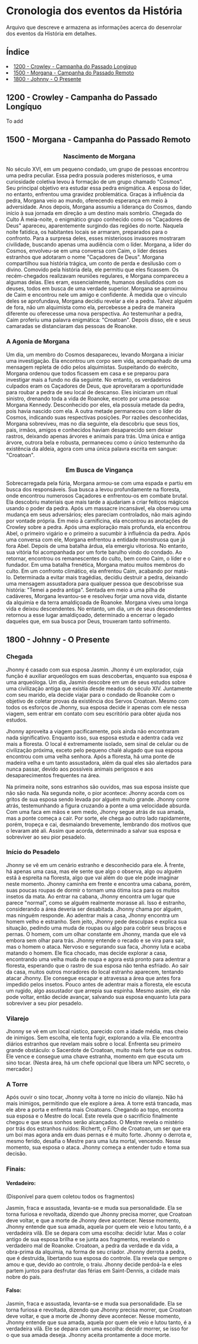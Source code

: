 <h1>Cronologia dos eventos da História</h1>
<p> Arquivo que descreve e armazena as informações acerca do desenrolar dos eventos da História em detalhes.</p>

<h2>Índice</h2>
<li><a href = '#1200 - Crowley'>1200 - Crowley - Campanha do Passado Longíquo</a></li>
<li><a href = '#1500 - Morgana'>1500 - Morgana - Campanha do Passado Remoto</a></li>
<li><a href = '#1800 - Jhonny'>1800 - Johnny - O Presente</a></li>

<a name = '1200 - Crowley'><h2>1200 - Crowley - Campanha do Passado Longíquo</h2></a>
<p>To add</p>
<a name = '1500 - Morgana'><h2>1500 - Morgana - Campanha do Passado Remoto</h2></a>
<b><center><h3>Nascimento de Morgana</h3></center></b>
No século XVI, em um pequeno condado, um grupo de pessoas encontrou uma pedra peculiar. Essa pedra possuía poderes misteriosos, e uma curiosidade coletiva levou à formação de um grupo chamado "Cosmos". Seu principal objetivo era estudar essa pedra enigmática. A esposa do líder, no entanto, enfrentou uma gravidez problemática. Graças à influência da pedra, Morgana veio ao mundo, oferecendo esperança em meio à adversidade.
Anos depois, Morgana assumiu a liderança do Cosmos, dando início à sua jornada em direção a um destino mais sombrio.
Chegada do Culto
À meia-noite, o enigmático grupo conhecido como os "Caçadores de Deus" apareceu, aparentemente surgindo das regiões do norte. Naquela noite fatídica, os habitantes locais se armaram, preparados para o confronto. Para a surpresa deles, esses misteriosos invasores mostraram civilidade, buscando apenas uma audiência com o líder. Morgana, a líder do Cosmos, envolveu-se em uma conversa com Caim, o líder desses estranhos que adotaram o nome "Caçadores de Deus".
Morgana compartilhou sua história trágica, um conto de perda e desilusão com o divino. Comovido pela história dela, ele permitiu que eles ficassem.
Os recém-chegados realizavam reuniões regulares, e Morgana compareceu a algumas delas. Eles eram, essencialmente, humanos desiludidos com os deuses, todos em busca de uma verdade superior. Morgana se aproximou de Caim e encontrou nele um amigo e confidente. À medida que o vínculo deles se aprofundava, Morgana decidiu revelar a ele a pedra. Talvez alguém de fora, não um alquimista como ela, percebesse a pedra de maneira diferente ou oferecesse uma nova perspectiva.
Ao testemunhar a pedra, Caim proferiu uma palavra enigmática: "Croatoan". Depois disso, ele e seus camaradas se distanciaram das pessoas de Roanoke.
<b><h3>A Agonia de Morgana</h3></b>
Um dia, um membro do Cosmos desapareceu, levando Morgana a iniciar uma investigação. Ela encontrou um corpo sem vida, acompanhado de uma mensagem repleta de ódio pelos alquimistas. Suspeitando do exército, Morgana ordenou que todos ficassem em casa e se preparou para investigar mais a fundo no dia seguinte. No entanto, os verdadeiros culpados eram os Caçadores de Deus, que aproveitaram a oportunidade para roubar a pedra de seu local de descanso. Eles iniciaram um ritual sinistro, drenando toda a vida de Roanoke, exceto por uma pessoa: Morgana Kennedy. Desconhecido por eles, ela possuía metade da pedra, pois havia nascido com ela. A outra metade permaneceu com o líder do Cosmos, indicando suas respectivas posições.
Por razões desconhecidas, Morgana sobreviveu, mas no dia seguinte, ela descobriu que seus tios, pais, irmãos, amigos e conhecidos haviam desaparecido sem deixar rastros, deixando apenas árvores e animais para trás. Uma única e antiga árvore, outrora bela e robusta, permaneceu como o único testemunho da existência da aldeia, agora com uma única palavra escrita em sangue: "Croatoan".
<b><center><h3>Em Busca de Vingança</h3></center></b>
Sobrecarregada pela fúria, Morgana armou-se com uma espada e partiu em busca dos responsáveis. Sua busca a levou profundamente na floresta, onde encontrou numerosos Caçadores e enfrentou-os em combate brutal. Ela descobriu materiais que mais tarde a ajudariam a criar feitiços mágicos usando o poder da pedra. Após um massacre incansável, ela observou uma mudança em seus adversários; eles pareciam controlados, não mais agindo por vontade própria. Em meio à carnificina, ela encontrou as anotações de Crowley sobre a pedra.
Após uma exploração mais profunda, ela encontrou Abel, o primeiro vigário e o primeiro a sucumbir à influência da pedra. Após uma conversa com ele, Morgana enfrentou a entidade monstruosa que já fora Abel. Depois de uma batalha árdua, ela emergiu vitoriosa. No entanto, sua vitória foi acompanhada por um forte barulho vindo do condado. Ao retornar, encontrou os remanescentes do culto, bem como Caim, o líder e o fundador.
Em uma batalha frenética, Morgana matou muitos membros do culto. Em um confronto climático, ela enfrentou Caim, acabando por matá-lo. Determinada a evitar mais tragédias, decidiu destruir a pedra, deixando uma mensagem assustadora para qualquer pessoa que descobrisse sua história: "Temei a pedra antiga".
Sentada em meio a uma pilha de cadáveres, Morgana levantou-se e resolveu forjar uma nova vida, distante da alquimia e da terra amaldiçoada de Roanoke. Morgana viveu uma longa vida e deixou descendentes. No entanto, um dia, um de seus descendentes retornou a esse lugar amaldiçoado, determinado a encerrar o legado daqueles que, em sua busca por Deus, trouxeram tanto sofrimento.

<a name = '1800 - Jhonny'><h2>1800 - Johnny - O Presente</h2></a>

<h3>Chegada</h3>

Jhonny é casado com sua esposa Jasmin. Jhonny é um explorador, cuja função é auxiliar arqueólogos em suas descobertas, enquanto sua esposa é uma arqueóloga. Um dia, Jasmin descobre em um de seus estudos sobre uma civilização antiga que existia desde meados do século XIV. Juntamente com seu marido, ela decide viajar para o condado de Roanoke com o objetivo de coletar provas da existência dos Servos Croatoan. Mesmo com todos os esforços de Jhonny, sua esposa decide ir apenas com ele nessa viagem, sem entrar em contato com seu escritório para obter ajuda nos estudos.

Jhonny aproveita a viagem pacificamente, pois ainda não encontraram nada significativo. Enquanto isso, sua esposa estuda e adentra cada vez mais a floresta. O local é extremamente isolado, sem sinal de celular ou de civilização próxima, exceto pelo pequeno chalé alugado que sua esposa encontrou com uma velha senhora. Após a floresta, há uma ponte de madeira velha e um tanto assustadora, além da qual eles são alertados para nunca passar, devido aos possíveis animais perigosos e aos desaparecimentos frequentes na área.

Na primeira noite, sons estranhos são ouvidos, mas sua esposa insiste que não são nada. Na segunda noite, o pior acontece: Jhonny acorda com os gritos de sua esposa sendo levada por alguém muito grande. Jhonny corre atrás, testemunhando a figura cruzando a ponte a uma velocidade absurda. Com uma faca em mãos e sem medo, Jhonny segue atrás de sua amada, mas a ponte começa a cair. Por sorte, ele chega ao outro lado rapidamente, porém, tropeça e cai, desmaiando brevemente, lembrando dos motivos que o levaram até ali. Assim que acorda, determinado a salvar sua esposa e sobreviver ao seu pior pesadelo.

<h3>Início do Pesadelo</h3>

Jhonny se vê em um cenário estranho e desconhecido para ele. À frente, há apenas uma casa, mas ele sente que algo o observa, algo ou alguém está à espreita na floresta, algo que vai além do que ele pode imaginar neste momento. Jhonny caminha em frente e encontra uma cabana, porém, suas poucas roupas de dormir o tornam uma ótima isca para os muitos insetos da mata. Ao entrar na cabana, Jhonny encontra um lugar que parece "normal", como se alguém realmente morasse ali. Isso é estranho, considerando a área deveria ser desabitada. Jhonny chama por alguém, mas ninguém responde. Ao adentrar mais a casa, Jhonny encontra um homem velho e estranho. Sem jeito, Jhonny pede desculpas e explica sua situação, pedindo uma muda de roupas ou algo para cobrir seus braços e pernas. O homem, com um olhar constante em Jhonny, manda que ele vá embora sem olhar para trás. Jhonny entende o recado e se vira para sair, mas o homem o ataca. Nervoso e segurando sua faca, Jhonny luta e acaba matando o homem. Ele fica chocado, mas decide explorar a casa, encontrando uma velha muda de roupa e agora está pronto para adentrar a floresta, esperando que o rastro de sua esposa não tenha esfriado. Ao sair da casa, muitos outros moradores do local estranho aparecem, tentando atacar Jhonny. Ele consegue escapar e atravessa a área que antes fora impedido pelos insetos. Pouco antes de adentrar mais a floresta, ele escuta um rugido, algo assustador que arrepia sua espinha. Mesmo assim, ele não pode voltar, então decide avançar, salvando sua esposa enquanto luta para sobreviver a seu pior pesadelo.

<h3>Vilarejo</h3>

Jhonny se vê em um local rústico, parecido com a idade média, mas cheio de inimigos. Sem escolha, ele tenta fugir, explorando a vila. Ele encontra diários estranhos que revelam mais sobre o local. Enfrenta seu primeiro grande obstáculo: o Sacerdote de Croatoan, muito mais forte que os outros. Ele vence e consegue uma chave estranha, momento em que escuta um sino tocar. (Nesta área, há um chefe opcional que libera um NPC secreto, o mercador.)

<h3>A Torre</h3>

Após ouvir o sino tocar, Jhonny volta à torre no início do vilarejo. Não há mais inimigos, permitindo que ele explore a área. A torre está trancada, mas ele abre a porta e enfrenta mais Croatoans. Chegando ao topo, encontra sua esposa e o Mestre do local. Este revela que o sacrifício finalmente chegou e que seus sonhos serão alcançados. O Mestre revela o mistério por trás dos estranhos ruídos: Richertt, o Filho de Croatoan, um ser que era um boi mas agora anda em duas pernas e é muito forte. Jhonny o derrota e, mesmo ferido, desafia o Mestre para uma luta mortal, vencendo. Nesse momento, sua esposa o ataca. Jhonny começa a entender tudo e toma sua decisão.

<h3>Finais:</h3>

<h4>Verdadeiro:</h4>
(Disponível para quem coletou todos os fragmentos)

Jasmin, fraca e assustada, levanta-se e muda sua personalidade. Ela se torna furiosa e revoltada, dizendo que Jhonny precisa morrer, que Croatoan deve voltar, e que a morte de Jhonny deve acontecer. Nesse momento, Jhonny entende que sua amada, aquela por quem ele veio e lutou tanto, é a verdadeira vilã. Ele se depara com uma escolha: decidir lutar. Mas o colar antigo de sua esposa brilha e se junta aos fragmentos, revelando o verdadeiro mal de Roanoke. Croatoan, a pedra da verdade e da vida, a obra-prima da alquimia, na forma de seu criador. Jhonny derrota a pedra, que é destruída, libertando sua esposa do controle. Ela revela que sempre o amou e que, devido ao controle, o traiu. Jhonny decide perdoá-la e eles partem juntos para desfrutar das férias em Saint-Dennis, a cidade mais nobre do país.

<h4>Falso:</h4>
Jasmin, fraca e assustada, levanta-se e muda sua personalidade. Ela se torna furiosa e revoltada, dizendo que Jhonny precisa morrer, que Croatoan deve voltar, e que a morte de Jhonny deve acontecer. Nesse momento, Jhonny entende que sua amada, aquela por quem ele veio e lutou tanto, é a verdadeira vilã. Ele se depara com uma escolha: decidir morrer, se isso for o que sua amada deseja. Jhonny aceita prontamente a doce morte.


